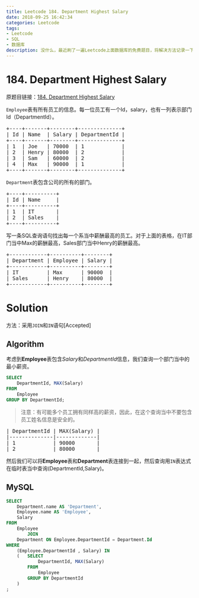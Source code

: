 ```yaml
---
title: Leetcode 184. Department Highest Salary
date: 2018-09-25 16:42:34
categories: Leetcode
tags:
- Leetcode
- SQL
- 数据库
description: 没什么，最近刷了一遍Leetcode上面数据库的免费题目，将解决方法记录一下。
---
```

# 184. Department Highest Salary

原题目链接：[184. Department Highest Salary](https://leetcode.com/articles/department-highest-salary/)


`Employee`表有所有员工的信息。每一位员工有一个Id，salary，也有一列表示部门Id（DepartmentId）。

<pre>
+----+-------+--------+--------------+
| Id | Name  | Salary | DepartmentId |
+----+-------+--------+--------------+
| 1  | Joe   | 70000  | 1            |
| 2  | Henry | 80000  | 2            |
| 3  | Sam   | 60000  | 2            |
| 4  | Max   | 90000  | 1            |
+----+-------+--------+--------------+
</pre>

`Department`表包含公司的所有的部门。
<pre>
+----+----------+
| Id | Name     |
+----+----------+
| 1  | IT       |
| 2  | Sales    |
+----+----------+
</pre>
写一条SQL查询语句找出每一个系当中薪酬最高的员工。对于上面的表格，在IT部门当中Max的薪酬最高，Sales部门当中Henry的薪酬最高。
<pre>
+------------+----------+--------+
| Department | Employee | Salary |
+------------+----------+--------+
| IT         | Max      | 90000  |
| Sales      | Henry    | 80000  |
+------------+----------+--------+
</pre>


# Solution

方法：采用`JOIN`和`IN`语句[Accepted]

## Algorithm

考虑到**Employee**表包含*Salary*和*DepartmentId*信息，我们查询一个部门当中的最小薪资。

```sql
SELECT
    DepartmentId, MAX(Salary)
FROM
    Employee
GROUP BY DepartmentId;
```

> 注意：有可能多个员工拥有同样高的薪资，因此，在这个查询当中不要包含员工姓名信息是安全的。

<pre>
| DepartmentId | MAX(Salary) |
|--------------|-------------|
| 1            | 90000       |
| 2            | 80000       |
</pre>

然后我们可以将**Employee**表和**Department**表连接到一起，然后查询用`IN`表达式在临时表当中查询(DepartmentId,Salary)。

## MySQL

```sql
SELECT
    Department.name AS 'Department',
    Employee.name AS 'Employee',
    Salary
FROM
    Employee
        JOIN
    Department ON Employee.DepartmentId = Department.Id
WHERE
    (Employee.DepartmentId , Salary) IN
    (   SELECT
            DepartmentId, MAX(Salary)
        FROM
            Employee
        GROUP BY DepartmentId
    )
;
```



